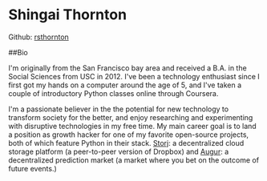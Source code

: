 # Shingai Thornton

Github: [rsthornton](https://github.com/rsthornton)

##Bio

I'm originally from the San Francisco bay area and received a B.A. in the Social Sciences from USC in 2012. I've been a technology enthusiast since I first got my hands on a computer around the age of 5, and I've taken a couple of introductory Python classes online through Coursera.

I'm a passionate believer in the the potential for new technology to transform society for the better, and enjoy researching and experimenting with disruptive technologies in my free time. My main career goal is to land a position as growth hacker for one of my favorite open-source projects, both of which feature Python in their stack. [Storj](http://storj.io/): a decentralized cloud storage platform (a peer-to-peer version of Dropbox) and [Augur](http://www.augur.net/): a decentralized prediction market (a market where you bet on the outcome of future events.) 



